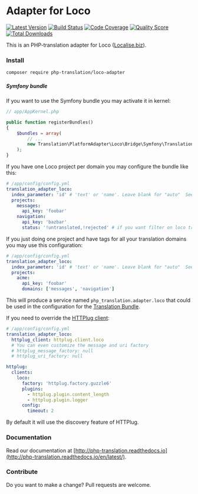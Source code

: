 # Adapter for Loco

[![Latest Version](https://img.shields.io/github/release/php-translation/loco-adapter.svg?style=flat-square)](https://github.com/php-translation/loco-adapter/releases)
[![Build Status](https://img.shields.io/travis/php-translation/loco-adapter.svg?style=flat-square)](https://travis-ci.org/php-translation/loco-adapter)
[![Code Coverage](https://img.shields.io/scrutinizer/coverage/g/php-translation/loco-adapter.svg?style=flat-square)](https://scrutinizer-ci.com/g/php-translation/loco-adapter)
[![Quality Score](https://img.shields.io/scrutinizer/g/php-translation/loco-adapter.svg?style=flat-square)](https://scrutinizer-ci.com/g/php-translation/loco-adapter)
[![Total Downloads](https://img.shields.io/packagist/dt/php-translation/loco-adapter.svg?style=flat-square)](https://packagist.org/packages/php-translation/loco-adapter)

This is an PHP-translation adapter for Loco ([Localise.biz](https://localise.biz/)).

### Install

```bash
composer require php-translation/loco-adapter
```

##### Symfony bundle

If you want to use the Symfony bundle you may activate it in kernel:
```php
// app/AppKernel.php

public function registerBundles()
{
    $bundles = array(
        // ...
        new Translation\PlatformAdapter\Loco\Bridge\Symfony\TranslationAdapterLocoBundle(),
    );
}
```

If you have one Loco project per domain you may configure the bundle like this: 
```yaml
# /app/config/config.yml
translation_adapter_loco:
  index_parameter: 'id' # 'text' or 'name'. Leave blank for "auto"  See https://localise.biz/api/docs/export/exportlocale
  projects:
    messages:
      api_key: 'foobar' 
    navigation:
      api_key: 'bazbar' 
      status: '!untranslated,!rejected' # if you want filter on loco translations statuses. By default only 'translated' translations are pulled.
```

If you just doing one project and have tags for all your translation domains you may use this configuration:
```yaml
# /app/config/config.yml
translation_adapter_loco:
  index_parameter: 'id' # 'text' or 'name'. Leave blank for "auto"  See https://localise.biz/api/docs/export/exportlocale
  projects:
    acme:
      api_key: 'foobar'   
      domains: ['messages', 'navigation']
```

This will produce a service named `php_translation.adapter.loco` that could be used in the configuration for
the [Translation Bundle](https://github.com/php-translation/symfony-bundle).

If you need to override the [HTTPlug client](http://docs.php-http.org/en/latest/integrations/symfony-bundle.html#configure-clients): 
```yaml
# /app/config/config.yml
translation_adapter_loco:
  httplug_client: httplug.client.loco
  # You can even customize the message and uri factory 
  # httplug_message_factory: null
  # httplug_uri_factory: null

httplug:
  clients:
    loco:
      factory: 'httplug.factory.guzzle6'
      plugins:
        - httplug.plugin.content_length
        - httplug.plugin.logger
      config:
        timeout: 2
```
By default it will use the discovery feature of HTTPlug.

### Documentation

Read our documentation at [http://php-translation.readthedocs.io](http://php-translation.readthedocs.io/en/latest/).

### Contribute

Do you want to make a change? Pull requests are welcome.
